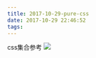 ```yaml
---
title: 2017-10-29-pure-css
date: 2017-10-29 22:46:52
tags:
---
```


css集合参考
![](http://odzl05jxx.bkt.clouddn.com/beautiful-red-rose-petals-wallpaper-56801fc038122.jpg?imageView2/2/w/600)
<!--more-->
